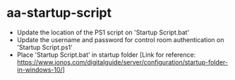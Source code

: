 # aa-startup-script
- Update the location of the PS1 script on 'Startup Script.bat'
- Update the username and password for control room authentication on 'Startup Script.ps1'
- Place 'Startup Script.bat' in startup folder [Link for reference: https://www.ionos.com/digitalguide/server/configuration/startup-folder-in-windows-10/]

